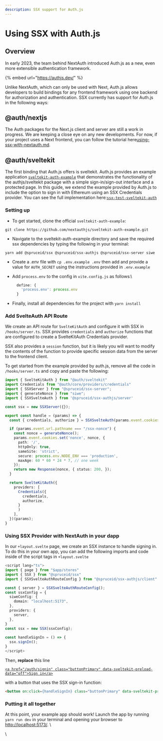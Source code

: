 ```yaml
---
description: SSX support for Auth.js
---
```


# Using SSX with Auth.js

## Overview

In early 2023, the team behind NextAuth introduced Auth.js as a new, even more extensible authentication framework.&#x20;

{% embed url="https://authjs.dev/" %}

Unlike NextAuth, which can only be used with Next, Auth.js allows developers to build bindings for any frontend framework using one backend for authorization and authentication. SSX currently has support for Auth.js in the following ways:

## @auth/nextjs

The Auth packages for the Next.js client and server are still a work in progress. We are keeping a close eye on any new developments. For now, if your project uses a Next frontend, you can follow the tutorial here[using-ssx-with-nextauth.md](../appendix/using-ssx-with-nextauth.md "mention").&#x20;

## @auth/sveltekit

The first binding that Auth.js offers is sveltekit. Auth.js provides an example application [`sveltekit-auth-example`](https://github.com/nextauthjs/sveltekit-auth-example) that demonstrates the functionality of the authjs/sveltekit package with a simple sign-in/sign-out interface and a protected page. In this guide, we extend the example provided by Auth.js to include the option to sign in with Ethereum using an SSX Credentials provider. You can see the full implementation here:[`ssx-test-sveltekit-auth`](https://github.com/spruceid/ssx/tree/main/examples/ssx-test-sveltekit-auth)

### Setting up

* To get started, clone the official `sveltekit-auth-example`:

```
git clone https://github.com/nextauthjs/sveltekit-auth-example.git
```

* Navigate to the sveltekit-auth-example directory and save the required ssx dependencies by typing the following in your terminal:

```
yarn add @spruceid/ssx @spruceid/ssx-authjs @spruceid/ssx-server siwe
```

* Create a .env file with `cp .env.example .env` then add and provide a value for `AUTH_SECRET` using the instructions provided in `.env.example`
*   Add `process.env` to the config in `vite.config.js` as follows:\


    ```javascript
      define: {
        'process.env': process.env
      }
    ```
* Finally, install all dependencies for the project with `yarn install`

### Add SvelteAuth API Route

We create an API route for `SvelteKitAuth` and configure it with SSX in `/hooks/server.ts`. SSX provides `credentials` and `authorize` functions that are configured to create a SvelteKitAuth Credentials provider.&#x20;

SSX also provides a `session` function, but it is likely you will want to modify the contents of the function to provide specific session data from the server to the frontend client.&#x20;

To get started from the example provided by auth.js, remove all the code in `/hooks/server.ts` and copy and paste the following:

```typescript
import { SvelteKitAuth } from "@auth/sveltekit"
import Credentials from "@auth/core/providers/credentials"
import { SSXServer } from "@spruceid/ssx-server";
import { generateNonce } from "siwe";
import { SSXSvelteAuth } from '@spruceid/ssx-authjs/server'

const ssx = new SSXServer({});

export const handle = (params) => {
  const { credentials, authorize } = SSXSvelteAuth(params.event.cookies, ssx);

  if (params.event.url.pathname === "/ssx-nonce") {
    const nonce = generateNonce();
    params.event.cookies.set('nonce', nonce, {
      path: '/',
      httpOnly: true,
      sameSite: 'strict',
      secure: process.env.NODE_ENV === 'production',
      maxAge: 60 * 60 * 24 * 7, // one week
    });
    return new Response(nonce, { status: 200, });
  }

  return SvelteKitAuth({
    providers: [
      Credentials({
        credentials,
        authorize,
      }
      )
    ],
  })(params);
}
```

### Using SSX Provider with NextAuth in your dapp

In our `+layout.svelte` page, we create an SSX instance to handle signing in. To do this in your own app, you can add the following imports and code inside of the script tags in `+layout.svelte`&#x20;

```typescript
<script lang="ts">
import { page } from "$app/stores"
import { SSX } from "@spruceid/ssx"
import { SSXSvelteAuthRouteConfig } from "@spruceid/ssx-authjs/client"

const { server } = SSXSvelteAuthRouteConfig();
const ssxConfig = {
  siweConfig: {
    domain: "localhost:5173",
  },
  providers: {
    server,
  },
}
const ssx = new SSX(ssxConfig);
  
const handleSignIn = () => {
  ssx.signIn();
}
</script>
```

Then, **replace** this line&#x20;

<pre class="language-html"><code class="lang-html"><a data-footnote-ref href="#user-content-fn-1">&#x3C;a href="/auth/signin" class="buttonPrimary" data-sveltekit-preload-data="off">Sign in&#x3C;/a></a>
</code></pre>

with a button that uses the SSX sign-in function:

```html
<button on:click={handleSignIn} class="buttonPrimary" data-sveltekit-preload-data="off">Sign-in</button>
```

### Putting it all together

At this point, your example app should work! Launch the app by running `yarn run dev`  in your terminal and opening your browser to [http://localhost:5173/](http://localhost:5173/). \


\


[^1]: ```html
    <a href="/auth/signin" class="buttonPrimary" data-sveltekit-preload-data="off">Sign in</a>
    ```
